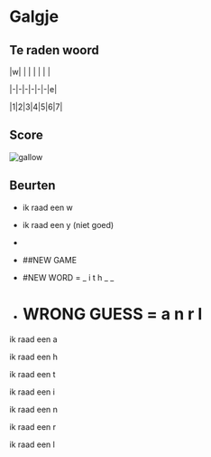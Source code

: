 # Galgje

## Te raden woord

|w| | | | | | |

|-|-|-|-|-|-|e|

|1|2|3|4|5|6|7|

## Score
![gallow](./images/5.png)

## Beurten
* ik raad een w
* ik raad een y (niet goed)
* 

* ##NEW GAME

* #NEW WORD = _ i t h _ _
* # WRONG GUESS = a n r l
ik raad een a

ik raad een h  

ik raad een t 

ik raad een i 

ik raad een n 

ik raad een r 

ik raad een l 
